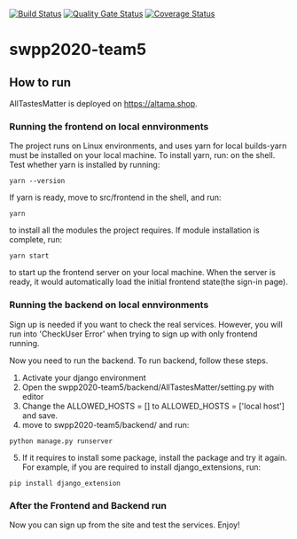 [![Build Status](https://travis-ci.org/swsnu/swpp2020-team5.svg?branch=master)](https://travis-ci.org/swsnu/swpp2020-team5)
[![Quality Gate Status](https://sonarcloud.io/api/project_badges/measure?project=swsnu_swpp2020-team5&metric=alert_status)](https://sonarcloud.io/dashboard?id=swsnu_swpp2020-team5)
[![Coverage Status](https://coveralls.io/repos/github/swsnu/swpp2020-team5/badge.svg?branch=master)](https://coveralls.io/github/swsnu/swpp2020-team5?branch=master)
# swpp2020-team5
 
## How to run

AllTastesMatter is deployed on https://altama.shop.

### Running the frontend on local ennvironments

The project runs on Linux environments, and uses yarn for local builds-yarn must be installed on your local machine.
To install yarn, run:
on the shell. Test whether yarn is installed by running:
```
yarn --version
```
If yarn is ready, move to src/frontend in the shell, and run:
```
yarn
```
to install all the modules the project requires.
If module installation is complete, run:
```
yarn start
```
to start up the frontend server on your local machine.
When the server is ready, it would automatically load the initial frontend state(the sign-in page).

### Running the backend on local ennvironments

Sign up is needed if you want to check the real services. However, you will run into 'CheckUser Error' when trying to sign up with only frontend running. 

Now you need to run the backend. To run backend, follow these steps.

1. Activate your django environment
2. Open the swpp2020-team5/backend/AllTastesMatter/setting.py with editor
3. Change the ALLOWED_HOSTS = [] to ALLOWED_HOSTS = ['local host'] and save.
4. move to swpp2020-team5/backend/ and run:
```
python manage.py runserver
```
5. If it requires to install some package, install the package and try it again.  
For example, if you are required to install django_extensions, run:
```
pip install django_extension
```

### After the Frontend and Backend run

Now you can sign up from the site and test the services. Enjoy!
